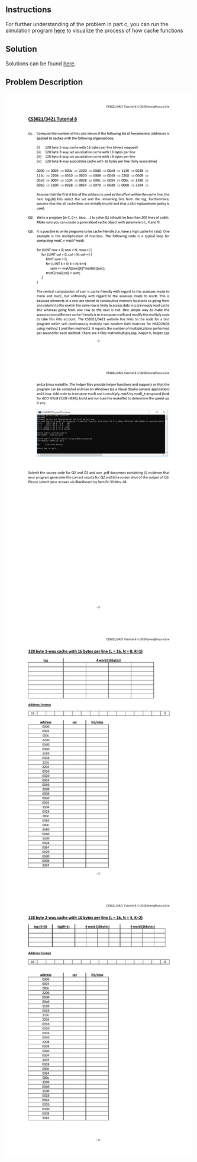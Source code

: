 ## Instructions ##

For further understanding of the problem in part c, you can run the simulation program <a href="https://www.scss.tcd.ie/Jeremy.Jones/VivioJS/caches/cache.htm">here<a /> to visualize the process of how cache functions
  
## Solution ##
Solutions can be found <a href="https://github.com/adamlkl/Computer-Architecture-II/blob/master/Assignment6/Documentation/Assignment%206%20Documentation%20.pdf">here<a />.
## Problem Description ##
<img src="https://github.com/adamlkl/Computer-Architecture-II/blob/master/Assignment6/Documentation/Tutorial%206/Tutorial%206-1.png" />
<img src="https://github.com/adamlkl/Computer-Architecture-II/blob/master/Assignment6/Documentation/Tutorial%206/Tutorial%206-2.png" />
<img src="https://github.com/adamlkl/Computer-Architecture-II/blob/master/Assignment6/Documentation/Tutorial%206/Tutorial%206-3.png" />
<img src="https://github.com/adamlkl/Computer-Architecture-II/blob/master/Assignment6/Documentation/Tutorial%206/Tutorial%206-4.png" />

